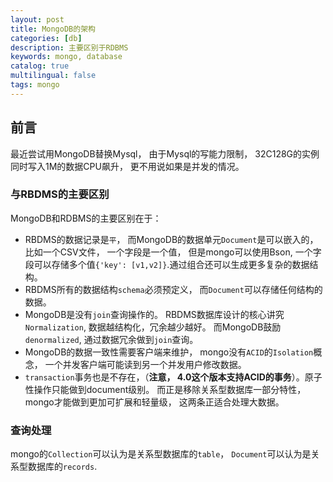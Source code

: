```yaml
---
layout: post
title: MongoDB的架构
categories: [db]
description: 主要区别于RDBMS
keywords: mongo, database
catalog: true
multilingual: false
tags: mongo
---
```


## 前言
最近尝试用MongoDB替换Mysql， 由于Mysql的写能力限制， 32C128G的实例同时写入1M的数据CPU飙升， 更不用说如果是并发的情况。

### 与RBDMS的主要区别
MongoDB和RDBMS的主要区别在于：
- RBDMS的数据记录是`平`， 而MongoDB的数据单元`Document`是可以嵌入的，比如一个CSV文件， 一个字段是一个值， 但是mongo可以使用Bson, 一个字段可以存储多个值`{'key': [v1,v2]}`.通过组合还可以生成更多复杂的数据结构。
- RBDMS所有的数据结构`schema`必须预定义， 而`Document`可以存储任何结构的数据。
- MongoDB是没有`join`查询操作的。 RBDMS数据库设计的核心讲究`Normalization`, 数据越结构化，冗余越少越好。 而MongoDB鼓励`denormalized`, 通过数据冗余做到`join`查询。
- MongoDB的数据一致性需要客户端来维护， mongo没有`ACID`的`Isolation`概念， 一个并发客户端可能读到另一个并发用户修改数据。
- `transaction`事务也是不存在，（**注意， 4.0这个版本支持ACID的事务**）。原子性操作只能做到document级别。
而正是移除关系型数据库一部分特性， mongo才能做到更加可扩展和轻量级， 这两条正适合处理大数据。

### 查询处理
mongo的`Collection`可以认为是关系型数据库的`table`， `Document`可以认为是关系型数据库的`records`.